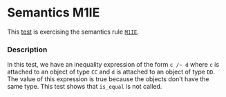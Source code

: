 # Semantics M1IE

This [test](.) is exercising the semantics rule [`M1IE`](../Readme.md).

### Description

In this test, we have an inequality expression of the form `c /~ d` where `c` is attached to an object of type `CC` and `d` is attached to an object of type `DD`. The value of this expression is true because the objects don't have the same type. This test shows that `is_equal` is not called.
